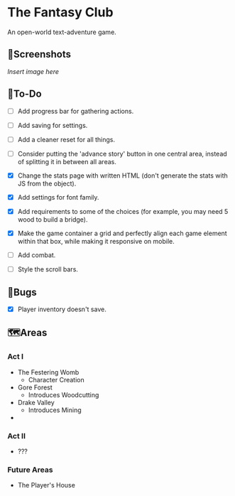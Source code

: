 # The Fantasy Club

An open-world text-adventure game.

## 📸Screenshots

*Insert image here*

## 📜To-Do

- [ ] Add progress bar for gathering actions.
- [ ] Add saving for settings.
- [ ] Add a cleaner reset for all things.
- [ ] Consider putting the 'advance story' button in one central area, instead of splitting it in between all areas.
- [x] Change the stats page with written HTML (don't generate the stats with JS from the object).
- [x] Add settings for font family.
- [x] Add requirements to some of the choices (for example, you may need 5 wood to build a bridge).
- [x] Make the game container a grid and perfectly align each game element within that box, while making it responsive on mobile.

- [ ] Add combat.
- [ ] Style the scroll bars.

## 🐞Bugs

- [x] Player inventory doesn't save.

## 🗺️Areas

### Act I

- The Festering Womb
  - Character Creation
- Gore Forest
  - Introduces Woodcutting
- Drake Valley
  - Introduces Mining
- 

### Act II

- ???

### Future Areas

- The Player's House
